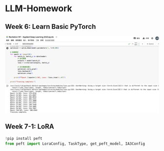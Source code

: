 # LLM-Homework

## Week 6: Learn Basic PyTorch

![Week 6](images/week6.png)

## Week 7-1: LoRA

```python
!pip install peft
from peft import LoraConfig, TaskType, get_peft_model, IA3Config
```
